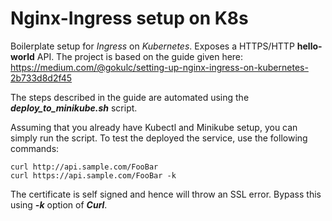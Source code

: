 Nginx-Ingress setup on K8s
=======

Boilerplate setup for *Ingress* on *Kubernetes*. Exposes a HTTPS/HTTP **hello-world** API. The project is based on the guide given here: 
https://medium.com/@gokulc/setting-up-nginx-ingress-on-kubernetes-2b733d8d2f45

The steps described in the guide are automated using the ***deploy_to_minikube.sh*** script.

Assuming that you already have Kubectl and Minikube setup, you can simply run the script. To test the deployed the service, use the following commands: 

    curl http://api.sample.com/FooBar
    curl https://api.sample.com/FooBar -k
The certificate is self signed and hence will throw an SSL error. Bypass this using ***-k*** option of ***Curl***.


